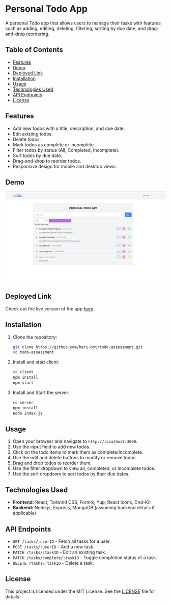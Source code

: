# Personal Todo App

A personal Todo app that allows users to manage their tasks with features such as adding, editing, deleting, filtering, sorting by due date, and drag-and-drop reordering.

## Table of Contents

- [Features](#features)
- [Demo](#demo)
- [Deployed Link](#deployed-link)
- [Installation](#installation)
- [Usage](#usage)
- [Technologies Used](#technologies-used)
- [API Endpoints](#api-endpoints)
- [License](#license)

## Features

- Add new todos with a title, description, and due date.
- Edit existing todos.
- Delete todos.
- Mark todos as complete or incomplete.
- Filter todos by status (All, Completed, Incomplete).
- Sort todos by due date.
- Drag-and-drop to reorder todos.
- Responsive design for mobile and desktop views.

## Demo

![Todo App Screenshot](client/public/images/git-hub-cover.png)

## Deployed Link

Check out the live version of the app [here](https://todo-assessment-client.onrender.com)

## Installation

1. Clone the repository:

   ```bash
   git clone https://github.com/hari-bot/todo-assessment.git
   cd todo-assessment
   ```

2. Install and start client:

   ```bash
   cd client
   npm install
   npm start
   
   ```

3. Install and Start the server:

   ```bash
   cd server
   npm install
   node index.js
   
   ```

## Usage

1. Open your browser and navigate to `http://localhost:3000`.
2. Use the input field to add new todos.
3. Click on the todo items to mark them as complete/incomplete.
4. Use the edit and delete buttons to modify or remove todos.
5. Drag and drop todos to reorder them.
6. Use the filter dropdown to view all, completed, or incomplete todos.
7. Use the sort dropdown to sort todos by their due dates.

## Technologies Used

- **Frontend:** React, Tailwind CSS, Formik, Yup, React Icons, Dnd-Kit
- **Backend:** Node.js, Express, MongoDB (assuming backend details if applicable)


## API Endpoints

- `GET /tasks/:userID` - Fetch all tasks for a user.
- `POST /tasks/:userID` - Add a new task.
- `PATCH /tasks/:taskID` - Edit an existing task.
- `PATCH /tasks/complete/:taskID` - Toggle completion status of a task.
- `DELETE /tasks/:taskID` - Delete a task.

## License

This project is licensed under the MIT License. See the [LICENSE](LICENSE) file for details.
